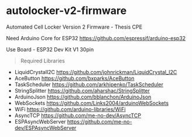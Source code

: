 # autolocker-v2-firmware
Automated Cell Locker Version 2 Firmware - Thesis CPE

Need Arduino Core for ESP32
https://github.com/espressif/arduino-esp32

Use Board - ESP32 Dev Kit V1 30pin

> Required Libraries
- LiquidCrystalI2C https://github.com/johnrickman/LiquidCrystal_I2C
- AceButton https://github.com/bxparks/AceButton
- TaskScheduler https://github.com/arkhipenko/TaskScheduler
- StringSplitter https://github.com/aharshac/StringSplitter
- ArduinoJson https://github.com/bblanchon/ArduinoJson
- WebSockets https://github.com/Links2004/arduinoWebSockets
- WiFi https://github.com/arduino-libraries/WiFi
- AsyncTCP https://github.com/me-no-dev/AsyncTCP
- ESPAsyncWebServer https://github.com/me-no-dev/ESPAsyncWebServer
